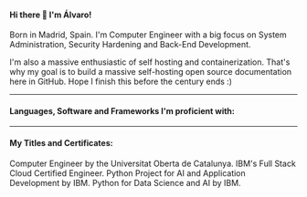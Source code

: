 #### Hi there 👋 I'm Álvaro!

Born in Madrid, Spain. I'm Computer Engineer with a big focus on System Administration, Security Hardening and Back-End Development.

I'm also a massive enthusiastic of self hosting and containerization. That's why my goal is to build a massive self-hosting open source documentation here in GitHub. Hope I finish this before the century ends :)

***

#### Languages, Software and Frameworks I'm proficient with:

***

#### My Titles and Certificates:
Computer Engineer by the Universitat Oberta de Catalunya.
IBM's Full Stack Cloud Certified Engineer.
Python Project for AI and Application Development by IBM.
Python for Data Science and AI by IBM.
